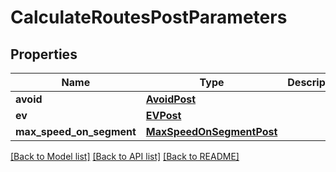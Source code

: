 # CalculateRoutesPostParameters

## Properties
Name | Type | Description | Notes
------------ | ------------- | ------------- | -------------
**avoid** | [**AvoidPost**](AvoidPost.md) |  | [optional] 
**ev** | [**EVPost**](EVPost.md) |  | [optional] 
**max_speed_on_segment** | [**MaxSpeedOnSegmentPost**](MaxSpeedOnSegmentPost.md) |  | [optional] 

[[Back to Model list]](../README.md#documentation-for-models) [[Back to API list]](../README.md#documentation-for-api-endpoints) [[Back to README]](../README.md)

